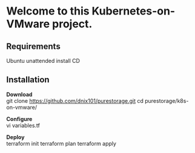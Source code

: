 # Welcome to this Kubernetes-on-VMware project.

## Requirements
Ubuntu unattended install CD

## Installation

**Download**<br/>
git clone https://github.com/dnix101/purestorage.git
cd purestorage/k8s-on-vmware/

**Configure**<br/>
vi variables.tf

**Deploy**<br/>
terraform init
terraform plan
terraform apply